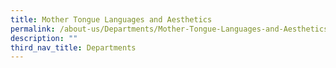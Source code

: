 ```yaml
---
title: Mother Tongue Languages and Aesthetics
permalink: /about-us/Departments/Mother-Tongue-Languages-and-Aesthetics/
description: ""
third_nav_title: Departments
---
```

